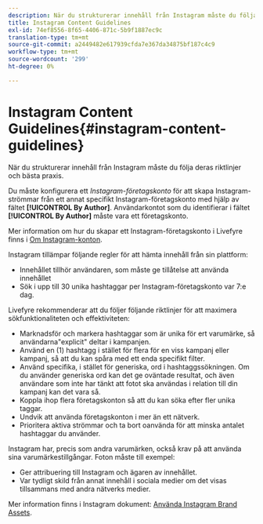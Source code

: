 ```yaml
---
description: När du strukturerar innehåll från Instagram måste du följa deras riktlinjer och bästa praxis.
title: Instagram Content Guidelines
exl-id: 74ef8556-8f65-4406-871c-5b9f1887ec9c
translation-type: tm+mt
source-git-commit: a2449482e617939cfda7e367da34875bf187c4c9
workflow-type: tm+mt
source-wordcount: '299'
ht-degree: 0%

---
```


# Instagram Content Guidelines{#instagram-content-guidelines}

När du strukturerar innehåll från Instagram måste du följa deras riktlinjer och bästa praxis.

Du måste konfigurera ett *Instagram-företagskonto* för att skapa Instagram-strömmar från ett annat specifikt Instagram-företagskonto med hjälp av fältet **[!UICONTROL By Author]**. Användarkontot som du identifierar i fältet **[!UICONTROL By Author]** måste vara ett företagskonto.

Mer information om hur du skapar ett Instagram-företagskonto i Livefyre finns i [Om Instagram-konton](../c-users-creating-accounts-with-studio-access/t-configure-social-accout-instagram/c-about-instagram-accounts.md#c_about_instagram_accounts).

Instagram tillämpar följande regler för att hämta innehåll från sin plattform:

* Innehållet tillhör användaren, som måste ge tillåtelse att använda innehållet
* Sök i upp till 30 unika hashtaggar per Instagram-företagskonto var 7:e dag.

Livefyre rekommenderar att du följer följande riktlinjer för att maximera sökfunktionaliteten och effektiviteten:

* Marknadsför och markera hashtaggar som är unika för ert varumärke, så användarna&quot;explicit&quot; deltar i kampanjen.
* Använd en (1) hashtagg i stället för flera för en viss kampanj eller kampanj, så att du kan spåra med ett enda specifikt filter.
* Använd specifika, i stället för generiska, ord i hashtaggssökningen. Om du använder generiska ord kan det ge oväntade resultat, och även användare som inte har tänkt att fotot ska användas i relation till din kampanj kan det vara så.
* Koppla ihop flera företagskonton så att du kan söka efter fler unika taggar.
* Undvik att använda företagskonton i mer än ett nätverk.
* Prioritera aktiva strömmar och ta bort oanvända för att minska antalet hashtaggar du använder.

Instagram har, precis som andra varumärken, också krav på att använda sina varumärkestillgångar. Foton måste till exempel:

* Ger attribuering till Instagram och ägaren av innehållet.
* Var tydligt skild från annat innehåll i sociala medier om det visas tillsammans med andra nätverks medier.

Mer information finns i Instagram dokument: [Använda Instagram Brand Assets](https://help.instagram.com/304689166306603).
